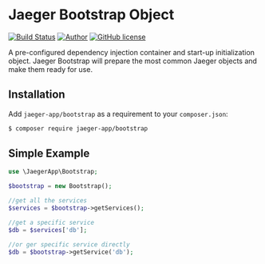# Jaeger Bootstrap Object

[![Build Status](https://travis-ci.org/jaeger-app/bootstrap.svg?branch=master)](https://travis-ci.org/jaeger-app/bootstrap)
[![Author](http://img.shields.io/badge/author-@mithra62-blue.svg?style=flat-square)](https://twitter.com/mithra62)
[![GitHub license](https://img.shields.io/badge/license-MIT-blue.svg)](https://raw.githubusercontent.com/jaeger-app/bootstrap/master/LICENSE)

A pre-configured dependency injection container and start-up initialization object. Jaeger Bootstrap will prepare the most common Jaeger objects and make them ready for use.

## Installation
Add `jaeger-app/bootstrap` as a requirement to your `composer.json`:

```bash
$ composer require jaeger-app/bootstrap
```

## Simple Example


```php
use \JaegerApp\Bootstrap;

$bootstrap = new Bootstrap();

//get all the services
$services = $bootstrap->getServices();

//get a specific service
$db = $services['db']; 

//or ger specific service directly
$db = $bootstrap->getService('db');

```